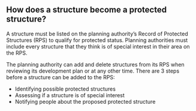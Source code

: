 ##  How does a structure become a protected structure?

A structure must be listed on the planning authority’s Record of Protected
Structures (RPS) to qualify for protected status. Planning authorities must
include every structure that they think is of special interest in their area
on the RPS.

The planning authority can add and delete structures from its RPS when
reviewing its development plan or at any other time. There are 3 steps before
a structure can be added to the RPS:

  * Identifying possible protected structures 
  * Assessing if a structure is of special interest 
  * Notifying people about the proposed protected structure 
